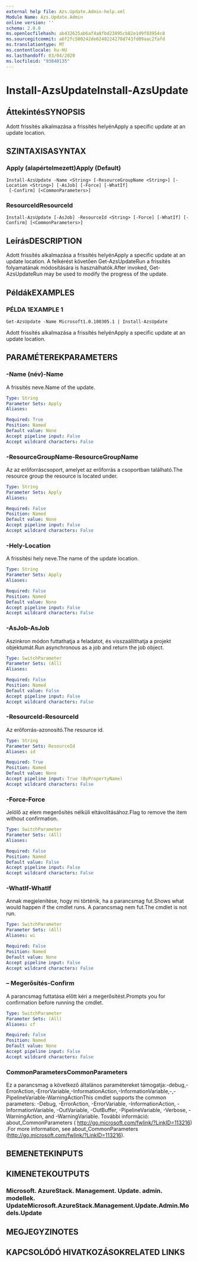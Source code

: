 ```yaml
---
external help file: Azs.Update.Admin-help.xml
Module Name: Azs.Update.Admin
online version: ''
schema: 2.0.0
ms.openlocfilehash: ab432625ab6af4a8fbd23895cb82e1d9f83954c8
ms.sourcegitcommit: a6f2fc500242de6248224278d743fd09aac2fafd
ms.translationtype: MT
ms.contentlocale: hu-HU
ms.lasthandoff: 03/04/2020
ms.locfileid: "93840135"
---
```

# <span data-ttu-id="3ff00-101">Install-AzsUpdate</span><span class="sxs-lookup"><span data-stu-id="3ff00-101">Install-AzsUpdate</span></span>

## <span data-ttu-id="3ff00-102">Áttekintés</span><span class="sxs-lookup"><span data-stu-id="3ff00-102">SYNOPSIS</span></span>
<span data-ttu-id="3ff00-103">Adott frissítés alkalmazása a frissítés helyén</span><span class="sxs-lookup"><span data-stu-id="3ff00-103">Apply a specific update at an update location.</span></span>

## <span data-ttu-id="3ff00-104">SZINTAXISA</span><span class="sxs-lookup"><span data-stu-id="3ff00-104">SYNTAX</span></span>

### <span data-ttu-id="3ff00-105">Apply (alapértelmezett)</span><span class="sxs-lookup"><span data-stu-id="3ff00-105">Apply (Default)</span></span>
```
Install-AzsUpdate -Name <String> [-ResourceGroupName <String>] [-Location <String>] [-AsJob] [-Force] [-WhatIf]
 [-Confirm] [<CommonParameters>]
```

### <span data-ttu-id="3ff00-106">ResourceId</span><span class="sxs-lookup"><span data-stu-id="3ff00-106">ResourceId</span></span>
```
Install-AzsUpdate [-AsJob] -ResourceId <String> [-Force] [-WhatIf] [-Confirm] [<CommonParameters>]
```

## <span data-ttu-id="3ff00-107">Leírás</span><span class="sxs-lookup"><span data-stu-id="3ff00-107">DESCRIPTION</span></span>
<span data-ttu-id="3ff00-108">Adott frissítés alkalmazása a frissítés helyén</span><span class="sxs-lookup"><span data-stu-id="3ff00-108">Apply a specific update at an update location.</span></span> <span data-ttu-id="3ff00-109">A felkérést követően Get-AzsUpdateRun a frissítés folyamatának módosítására is használhatók.</span><span class="sxs-lookup"><span data-stu-id="3ff00-109">After invoked, Get-AzsUpdateRun may be used to modify the progress of the update.</span></span>

## <span data-ttu-id="3ff00-110">Példák</span><span class="sxs-lookup"><span data-stu-id="3ff00-110">EXAMPLES</span></span>

### <span data-ttu-id="3ff00-111">PÉLDA 1</span><span class="sxs-lookup"><span data-stu-id="3ff00-111">EXAMPLE 1</span></span>
```
Get-AzsUpdate -Name Microsoft1.0.180305.1 | Install-AzsUpdate
```

<span data-ttu-id="3ff00-112">Adott frissítés alkalmazása a frissítés helyén</span><span class="sxs-lookup"><span data-stu-id="3ff00-112">Apply a specific update at an update location.</span></span>

## <span data-ttu-id="3ff00-113">PARAMÉTEREK</span><span class="sxs-lookup"><span data-stu-id="3ff00-113">PARAMETERS</span></span>

### <span data-ttu-id="3ff00-114">-Name (név)</span><span class="sxs-lookup"><span data-stu-id="3ff00-114">-Name</span></span>
<span data-ttu-id="3ff00-115">A frissítés neve.</span><span class="sxs-lookup"><span data-stu-id="3ff00-115">Name of the update.</span></span>

```yaml
Type: String
Parameter Sets: Apply
Aliases:

Required: True
Position: Named
Default value: None
Accept pipeline input: False
Accept wildcard characters: False
```

### <span data-ttu-id="3ff00-116">-ResourceGroupName</span><span class="sxs-lookup"><span data-stu-id="3ff00-116">-ResourceGroupName</span></span>
<span data-ttu-id="3ff00-117">Az az erőforráscsoport, amelyet az erőforrás a csoportban található.</span><span class="sxs-lookup"><span data-stu-id="3ff00-117">The resource group the resource is located under.</span></span>

```yaml
Type: String
Parameter Sets: Apply
Aliases:

Required: False
Position: Named
Default value: None
Accept pipeline input: False
Accept wildcard characters: False
```

### <span data-ttu-id="3ff00-118">-Hely</span><span class="sxs-lookup"><span data-stu-id="3ff00-118">-Location</span></span>
<span data-ttu-id="3ff00-119">A frissítési hely neve.</span><span class="sxs-lookup"><span data-stu-id="3ff00-119">The name of the update location.</span></span>

```yaml
Type: String
Parameter Sets: Apply
Aliases:

Required: False
Position: Named
Default value: None
Accept pipeline input: False
Accept wildcard characters: False
```

### <span data-ttu-id="3ff00-120">-AsJob</span><span class="sxs-lookup"><span data-stu-id="3ff00-120">-AsJob</span></span>
<span data-ttu-id="3ff00-121">Aszinkron módon futtathatja a feladatot, és visszaállíthatja a projekt objektumát.</span><span class="sxs-lookup"><span data-stu-id="3ff00-121">Run asynchronous as a job and return the job object.</span></span>

```yaml
Type: SwitchParameter
Parameter Sets: (All)
Aliases:

Required: False
Position: Named
Default value: False
Accept pipeline input: False
Accept wildcard characters: False
```

### <span data-ttu-id="3ff00-122">-ResourceId</span><span class="sxs-lookup"><span data-stu-id="3ff00-122">-ResourceId</span></span>
<span data-ttu-id="3ff00-123">Az erőforrás-azonosító.</span><span class="sxs-lookup"><span data-stu-id="3ff00-123">The resource id.</span></span>

```yaml
Type: String
Parameter Sets: ResourceId
Aliases: id

Required: True
Position: Named
Default value: None
Accept pipeline input: True (ByPropertyName)
Accept wildcard characters: False
```

### <span data-ttu-id="3ff00-124">-Force</span><span class="sxs-lookup"><span data-stu-id="3ff00-124">-Force</span></span>
<span data-ttu-id="3ff00-125">Jelölő az elem megerősítés nélküli eltávolításához.</span><span class="sxs-lookup"><span data-stu-id="3ff00-125">Flag to remove the item without confirmation.</span></span>

```yaml
Type: SwitchParameter
Parameter Sets: (All)
Aliases:

Required: False
Position: Named
Default value: False
Accept pipeline input: False
Accept wildcard characters: False
```

### <span data-ttu-id="3ff00-126">-WhatIf</span><span class="sxs-lookup"><span data-stu-id="3ff00-126">-WhatIf</span></span>
<span data-ttu-id="3ff00-127">Annak megjelenítése, hogy mi történik, ha a parancsmag fut.</span><span class="sxs-lookup"><span data-stu-id="3ff00-127">Shows what would happen if the cmdlet runs.</span></span>
<span data-ttu-id="3ff00-128">A parancsmag nem fut.</span><span class="sxs-lookup"><span data-stu-id="3ff00-128">The cmdlet is not run.</span></span>

```yaml
Type: SwitchParameter
Parameter Sets: (All)
Aliases: wi

Required: False
Position: Named
Default value: None
Accept pipeline input: False
Accept wildcard characters: False
```

### <span data-ttu-id="3ff00-129">– Megerősítés</span><span class="sxs-lookup"><span data-stu-id="3ff00-129">-Confirm</span></span>
<span data-ttu-id="3ff00-130">A parancsmag futtatása előtt kéri a megerősítést.</span><span class="sxs-lookup"><span data-stu-id="3ff00-130">Prompts you for confirmation before running the cmdlet.</span></span>

```yaml
Type: SwitchParameter
Parameter Sets: (All)
Aliases: cf

Required: False
Position: Named
Default value: None
Accept pipeline input: False
Accept wildcard characters: False
```

### <span data-ttu-id="3ff00-131">CommonParameters</span><span class="sxs-lookup"><span data-stu-id="3ff00-131">CommonParameters</span></span>
<span data-ttu-id="3ff00-132">Ez a parancsmag a következő általános paramétereket támogatja:-debug,-ErrorAction,-ErrorVariable,-InformationAction,-InformationVariable,-,-PipelineVariable-WarningAction</span><span class="sxs-lookup"><span data-stu-id="3ff00-132">This cmdlet supports the common parameters: -Debug, -ErrorAction, -ErrorVariable, -InformationAction, -InformationVariable, -OutVariable, -OutBuffer, -PipelineVariable, -Verbose, -WarningAction, and -WarningVariable.</span></span> <span data-ttu-id="3ff00-133">További információ: about_CommonParameters ( http://go.microsoft.com/fwlink/?LinkID=113216) .</span><span class="sxs-lookup"><span data-stu-id="3ff00-133">For more information, see about_CommonParameters (http://go.microsoft.com/fwlink/?LinkID=113216).</span></span>

## <span data-ttu-id="3ff00-134">BEMENETEK</span><span class="sxs-lookup"><span data-stu-id="3ff00-134">INPUTS</span></span>

## <span data-ttu-id="3ff00-135">KIMENETEK</span><span class="sxs-lookup"><span data-stu-id="3ff00-135">OUTPUTS</span></span>

### <span data-ttu-id="3ff00-136">Microsoft. AzureStack. Management. Update. admin. modellek. Update</span><span class="sxs-lookup"><span data-stu-id="3ff00-136">Microsoft.AzureStack.Management.Update.Admin.Models.Update</span></span>

## <span data-ttu-id="3ff00-137">MEGJEGYZI</span><span class="sxs-lookup"><span data-stu-id="3ff00-137">NOTES</span></span>

## <span data-ttu-id="3ff00-138">KAPCSOLÓDÓ HIVATKOZÁSOK</span><span class="sxs-lookup"><span data-stu-id="3ff00-138">RELATED LINKS</span></span>
